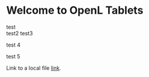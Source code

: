 # Welcome to OpenL Tablets

test  
test2
test3
 
 test 4
 
 test 5
 
Link to a local file [link](Test.xlsx).
